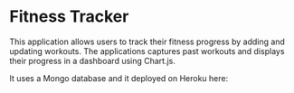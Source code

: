 # Fitness Tracker

This application allows users to track their fitness progress by adding and updating workouts. The applications captures past workouts and displays their progress in a dashboard using Chart.js. 

It uses a Mongo database and it deployed on Heroku here: 
